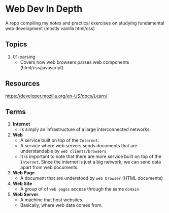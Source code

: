 # Web Dev In Depth

A repo compiling my notes and practical exercises on studying fundamental web development (mostly vanilla html/css)

## Topics

1. 01-parsing
   - Covers how web browsers parses web components (html/css/javascript)

## Resources

https://developer.mozilla.org/en-US/docs/Learn/

## Terms

1. **Internet**
   - Is simply an infrastructure of a large interconnected networks.
2. **Web**
   - A service built on top of the `Internet`.
   - A service where web servers sends documents that are understandable by `web clients/browsers`
   - It is important to note that there are more service built on top of the `Internet`. Since the internet is just a big network, we can send data apart from web documents.
3. **Web Page**
   - A document that are understood by `web browser` (HTML documents)
4. **Web Site**
   - A group of of `web pages` access through the same `domain`
5. **Web Server**
   - A machine that host websites.
   - Basically, where web data comes from.
